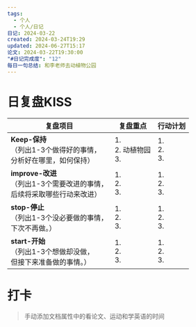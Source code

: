 ```yaml
---
tags:
  - 个人
  - 个人/日记
日记: 2024-03-22
created: 2024-03-24T19:29
updated: 2024-06-27T15:17
论文: 2024-03-22T19:30:00
"#日记完成度": "12"
每日一句总结: 和李老师去动植物公园
---
```



# 日复盘KISS
| **复盘项目**                                             | **复盘重点**              | **行动计划**          |
| ---------------------------------------------------- | --------------------- | ----------------- |
| **Keep-保持**<br>（列出1-3个做得好的事情，<br>   分析好在哪里，如何保持）     | 1.  <br>2. 动植物园<br>3. | 1.  <br>2. <br>3. |
| **improve-改进**<br>（列出1-3个需要改进的事情，<br>  后续将采取哪些行动来改进） | 1.  <br>2. <br>3.     | 1.  <br>2. <br>3. |
| **stop-停止**<br>（列出1-3个没必要做的事情，<br>下次不再做。）            | 1.  <br>2. <br>3.     | 1.  <br>2. <br>3. |
| **start-开始**<br>（列出1-3个想做却没做，<br>但接下来准备做的事情。）        | 1.  <br>2. <br>3.     | 1.  <br>2. <br>3. |


# 打卡
> 手动添加文档属性中的看论文、运动和学英语的时间




